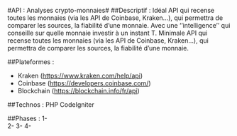 #API : Analyses crypto-monnaies#
##Descriptif :
Idéal
API qui recense toutes les monnaies (via les API de Coinbase, Kraken…), qui permettra de comparer les sources, la fiabilité d’une monnaie. Avec une ‘’intelligence’’ qui conseille sur quelle monnaie investir à un instant T.
Minimale
API qui recense toutes les monnaies (via les API de Coinbase, Kraken…), qui permettra de comparer les sources, la fiabilité d’une monnaie.

##Plateformes :
-	Kraken (https://www.kraken.com/help/api)
-	Coinbase (https://developers.coinbase.com/)
-	Blockchain (https://blockchain.info/fr/api)

##Technos :
PHP CodeIgniter

##Phases :
1-	
2-
3-
4-
